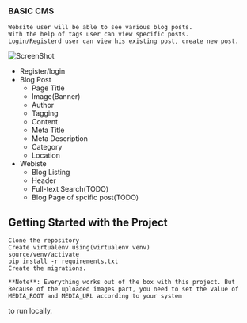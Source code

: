 ### BASIC CMS
    Website user will be able to see various blog posts.
    With the help of tags user can view specific posts. 
    Login/Registerd user can view his existing post, create new post.
    
![ScreenShot](https://github.com/notoriousarun/notoriousarun.github.io/blob/master/2uun0d.gif?raw=true)

* Register/login
* Blog Post
	* Page Title
	* Image(Banner)
	* Author
	* Tagging
	* Content
	* Meta Title
	* Meta Description
	* Category
	* Location
* Webiste
	* Blog Listing
	* Header
	* Full-text Search(TODO)
	* Blog Page of spcific post(TODO)

## Getting Started with the Project
	Clone the repository
	Create virtualenv using(virtualenv venv)
	source/venv/activate
	pip install -r requirements.txt
	Create the migrations.

    **Note**: Everything works out of the box with this project. But Because of the uploaded images part, you need to set the value of MEDIA_ROOT and MEDIA_URL according to your system
to run locally.



	
